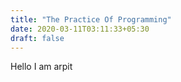 ```yaml
---
title: "The Practice Of Programming"
date: 2020-03-11T03:11:33+05:30
draft: false
---
```


Hello
I am arpit